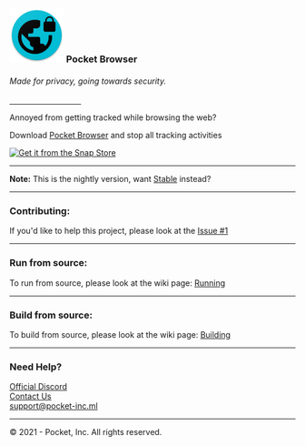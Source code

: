 <h3><img src="style/s-icon.png"> Pocket Browser</h3>

<h6>Made for privacy, going towards security.</h6>
<hr width="25%">
<p>Annoyed from getting tracked while browsing the web?</p>
<p>Download <a href="http://github.com/PocketInc/Pocket-Browser/releases">Pocket Browser</a> and stop all tracking activities</p>
<a href="https://snapcraft.io/pocket-browser">
<img alt="Get it from the Snap Store" src="https://snapcraft.io/static/images/badges/en/snap-store-black.svg" />
</a>
<hr>
<p><b>Note:</b> This is the nightly version, want <a href="https://github.com/PocketInc/Pocket-Browser">Stable</a> instead?</p>
<hr>
<h3>Contributing:</h3>
<p>If you'd like to help this project, please look at the <a href="https://github.com/PocketInc/Pocket-Browser/issues/1">Issue #1</a>
<hr>
<h3>Run from source:</h3>
<p>To run from source, please look at the wiki page: <a href="http://github.com/PocketInc/Pocket-Browser/wiki/run">Running</a></p>
<hr>
<h3>Build from source:</h3>
<p>To build from source, please look at the wiki page: <a href="http://github.com/PocketInc/Pocket-Browser/wiki/build">Building</a></p>
<hr>
<h3>Need Help?</h3>
<a href="https://pocket-inc.ml/discord">Official Discord</a>
<br>
<a href="https://pocket-inc.ml/support">Contact Us</a>
<br>
<a href="mailto:support@pocket-inc.ml">support@pocket-inc.ml</a>
<hr>
<p>&copy; 2021 - Pocket, Inc. All rights reserved.</p>
